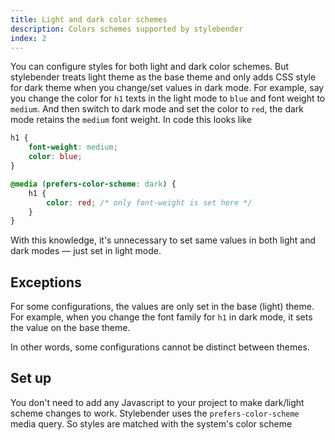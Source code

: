 ```yaml
---
title: Light and dark color schemes
description: Colors schemes supported by stylebender
index: 2
---
```


You can configure styles for both light and dark color schemes. But stylebender treats light theme as the base theme and only adds CSS style for dark theme when you change/set values in dark mode. For example, say you change the color for `h1` texts in the light mode to `blue` and font weight to `medium`. And then switch to dark mode and set the color to `red`, the dark mode retains the `medium` font weight. In code this looks like

```css
h1 {
    font-weight: medium;
    color: blue;
}

@media (prefers-color-scheme: dark) {
    h1 {
        color: red; /* only font-weight is set here */
    }
}
```

With this knowledge, it's unnecessary to set same values in both light and dark modes — just set in light mode.

## Exceptions

For some configurations, the values are only set in the base (light) theme. For example, when you change the font family for `h1` in dark mode, it sets the value on the base theme.

In other words, some configurations cannot be distinct between themes.

## Set up

You don't need to add any Javascript to your project to make dark/light scheme changes to work. Stylebender uses the `prefers-color-scheme` media query. So styles are matched with the system's color scheme
